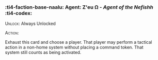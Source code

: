 ### :ti4-faction-base-naalu: **Agent**: Z'eu Ω - _Agent of the Nefishh_ :ti4-codex:

<span style="font-variant:small-caps;">Unlock</span>: Always Unlocked

<span style="font-variant:small-caps;">Action</span>:

Exhaust this card and choose a player. That player may perform a tactical action in a non-home system without placing a command token. That system still counts as being activated.
